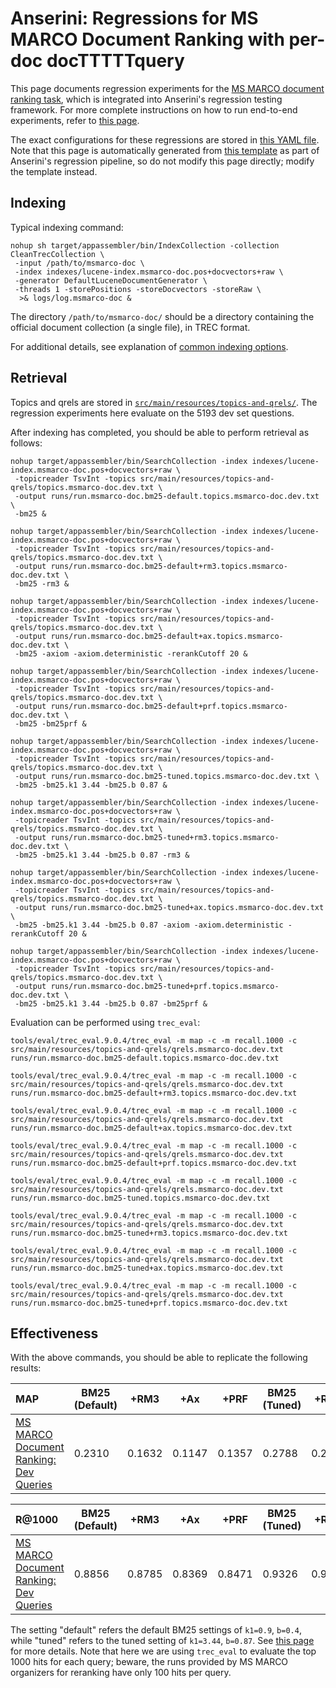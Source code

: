 # Anserini: Regressions for MS MARCO Document Ranking with per-doc docTTTTTquery

This page documents regression experiments for the [MS MARCO document ranking task](https://github.com/microsoft/MSMARCO-Document-Ranking), which is integrated into Anserini's regression testing framework.
For more complete instructions on how to run end-to-end experiments, refer to [this page](experiments-msmarco-doc.md).

The exact configurations for these regressions are stored in [this YAML file](../src/main/resources/regression/msmarco-doc.yaml).
Note that this page is automatically generated from [this template](../src/main/resources/docgen/templates/msmarco-doc.template) as part of Anserini's regression pipeline, so do not modify this page directly; modify the template instead.

## Indexing

Typical indexing command:

```
nohup sh target/appassembler/bin/IndexCollection -collection CleanTrecCollection \
 -input /path/to/msmarco-doc \
 -index indexes/lucene-index.msmarco-doc.pos+docvectors+raw \
 -generator DefaultLuceneDocumentGenerator \
 -threads 1 -storePositions -storeDocvectors -storeRaw \
  >& logs/log.msmarco-doc &
```

The directory `/path/to/msmarco-doc/` should be a directory containing the official document collection (a single file), in TREC format.

For additional details, see explanation of [common indexing options](common-indexing-options.md).

## Retrieval

Topics and qrels are stored in [`src/main/resources/topics-and-qrels/`](../src/main/resources/topics-and-qrels/).
The regression experiments here evaluate on the 5193 dev set questions.

After indexing has completed, you should be able to perform retrieval as follows:

```
nohup target/appassembler/bin/SearchCollection -index indexes/lucene-index.msmarco-doc.pos+docvectors+raw \
 -topicreader TsvInt -topics src/main/resources/topics-and-qrels/topics.msmarco-doc.dev.txt \
 -output runs/run.msmarco-doc.bm25-default.topics.msmarco-doc.dev.txt \
 -bm25 &

nohup target/appassembler/bin/SearchCollection -index indexes/lucene-index.msmarco-doc.pos+docvectors+raw \
 -topicreader TsvInt -topics src/main/resources/topics-and-qrels/topics.msmarco-doc.dev.txt \
 -output runs/run.msmarco-doc.bm25-default+rm3.topics.msmarco-doc.dev.txt \
 -bm25 -rm3 &

nohup target/appassembler/bin/SearchCollection -index indexes/lucene-index.msmarco-doc.pos+docvectors+raw \
 -topicreader TsvInt -topics src/main/resources/topics-and-qrels/topics.msmarco-doc.dev.txt \
 -output runs/run.msmarco-doc.bm25-default+ax.topics.msmarco-doc.dev.txt \
 -bm25 -axiom -axiom.deterministic -rerankCutoff 20 &

nohup target/appassembler/bin/SearchCollection -index indexes/lucene-index.msmarco-doc.pos+docvectors+raw \
 -topicreader TsvInt -topics src/main/resources/topics-and-qrels/topics.msmarco-doc.dev.txt \
 -output runs/run.msmarco-doc.bm25-default+prf.topics.msmarco-doc.dev.txt \
 -bm25 -bm25prf &

nohup target/appassembler/bin/SearchCollection -index indexes/lucene-index.msmarco-doc.pos+docvectors+raw \
 -topicreader TsvInt -topics src/main/resources/topics-and-qrels/topics.msmarco-doc.dev.txt \
 -output runs/run.msmarco-doc.bm25-tuned.topics.msmarco-doc.dev.txt \
 -bm25 -bm25.k1 3.44 -bm25.b 0.87 &

nohup target/appassembler/bin/SearchCollection -index indexes/lucene-index.msmarco-doc.pos+docvectors+raw \
 -topicreader TsvInt -topics src/main/resources/topics-and-qrels/topics.msmarco-doc.dev.txt \
 -output runs/run.msmarco-doc.bm25-tuned+rm3.topics.msmarco-doc.dev.txt \
 -bm25 -bm25.k1 3.44 -bm25.b 0.87 -rm3 &

nohup target/appassembler/bin/SearchCollection -index indexes/lucene-index.msmarco-doc.pos+docvectors+raw \
 -topicreader TsvInt -topics src/main/resources/topics-and-qrels/topics.msmarco-doc.dev.txt \
 -output runs/run.msmarco-doc.bm25-tuned+ax.topics.msmarco-doc.dev.txt \
 -bm25 -bm25.k1 3.44 -bm25.b 0.87 -axiom -axiom.deterministic -rerankCutoff 20 &

nohup target/appassembler/bin/SearchCollection -index indexes/lucene-index.msmarco-doc.pos+docvectors+raw \
 -topicreader TsvInt -topics src/main/resources/topics-and-qrels/topics.msmarco-doc.dev.txt \
 -output runs/run.msmarco-doc.bm25-tuned+prf.topics.msmarco-doc.dev.txt \
 -bm25 -bm25.k1 3.44 -bm25.b 0.87 -bm25prf &
```

Evaluation can be performed using `trec_eval`:

```
tools/eval/trec_eval.9.0.4/trec_eval -m map -c -m recall.1000 -c src/main/resources/topics-and-qrels/qrels.msmarco-doc.dev.txt runs/run.msmarco-doc.bm25-default.topics.msmarco-doc.dev.txt

tools/eval/trec_eval.9.0.4/trec_eval -m map -c -m recall.1000 -c src/main/resources/topics-and-qrels/qrels.msmarco-doc.dev.txt runs/run.msmarco-doc.bm25-default+rm3.topics.msmarco-doc.dev.txt

tools/eval/trec_eval.9.0.4/trec_eval -m map -c -m recall.1000 -c src/main/resources/topics-and-qrels/qrels.msmarco-doc.dev.txt runs/run.msmarco-doc.bm25-default+ax.topics.msmarco-doc.dev.txt

tools/eval/trec_eval.9.0.4/trec_eval -m map -c -m recall.1000 -c src/main/resources/topics-and-qrels/qrels.msmarco-doc.dev.txt runs/run.msmarco-doc.bm25-default+prf.topics.msmarco-doc.dev.txt

tools/eval/trec_eval.9.0.4/trec_eval -m map -c -m recall.1000 -c src/main/resources/topics-and-qrels/qrels.msmarco-doc.dev.txt runs/run.msmarco-doc.bm25-tuned.topics.msmarco-doc.dev.txt

tools/eval/trec_eval.9.0.4/trec_eval -m map -c -m recall.1000 -c src/main/resources/topics-and-qrels/qrels.msmarco-doc.dev.txt runs/run.msmarco-doc.bm25-tuned+rm3.topics.msmarco-doc.dev.txt

tools/eval/trec_eval.9.0.4/trec_eval -m map -c -m recall.1000 -c src/main/resources/topics-and-qrels/qrels.msmarco-doc.dev.txt runs/run.msmarco-doc.bm25-tuned+ax.topics.msmarco-doc.dev.txt

tools/eval/trec_eval.9.0.4/trec_eval -m map -c -m recall.1000 -c src/main/resources/topics-and-qrels/qrels.msmarco-doc.dev.txt runs/run.msmarco-doc.bm25-tuned+prf.topics.msmarco-doc.dev.txt
```

## Effectiveness

With the above commands, you should be able to replicate the following results:

MAP                                     | BM25 (Default)| +RM3      | +Ax       | +PRF      | BM25 (Tuned)| +RM3      | +Ax       | +PRF      |
:---------------------------------------|-----------|-----------|-----------|-----------|-----------|-----------|-----------|-----------|
[MS MARCO Document Ranking: Dev Queries](https://github.com/microsoft/TREC-2019-Deep-Learning)| 0.2310    | 0.1632    | 0.1147    | 0.1357    | 0.2788    | 0.2289    | 0.1895    | 0.1559    |


R@1000                                  | BM25 (Default)| +RM3      | +Ax       | +PRF      | BM25 (Tuned)| +RM3      | +Ax       | +PRF      |
:---------------------------------------|-----------|-----------|-----------|-----------|-----------|-----------|-----------|-----------|
[MS MARCO Document Ranking: Dev Queries](https://github.com/microsoft/TREC-2019-Deep-Learning)| 0.8856    | 0.8785    | 0.8369    | 0.8471    | 0.9326    | 0.9320    | 0.9264    | 0.8758    |

The setting "default" refers the default BM25 settings of `k1=0.9`, `b=0.4`, while "tuned" refers to the tuned setting of `k1=3.44`, `b=0.87`.
See [this page](experiments-msmarco-doc.md) for more details.
Note that here we are using `trec_eval` to evaluate the top 1000 hits for each query; beware, the runs provided by MS MARCO organizers for reranking have only 100 hits per query.
